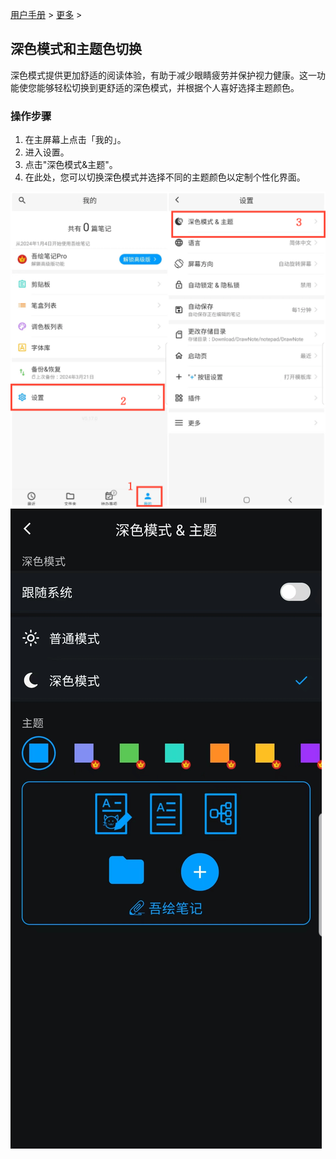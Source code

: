 [用户手册](/dragonnest/drawnote/manual/zh) > [更多](/dragonnest/drawnote/manual/zh/more) >

深色模式和主题色切换
---
深色模式提供更加舒适的阅读体验，有助于减少眼睛疲劳并保护视力健康。这一功能使您能够轻松切换到更舒适的深色模式，并根据个人喜好选择主题颜色。

### 操作步骤
1. 在主屏幕上点击「我的」。
2. 进入设置。
3. 点击"深色模式&主题"。
4. 在此处，您可以切换深色模式并选择不同的主题颜色以定制个性化界面。

![](imgs/dark_mode.png)
![](imgs/dark_mode1.png)


